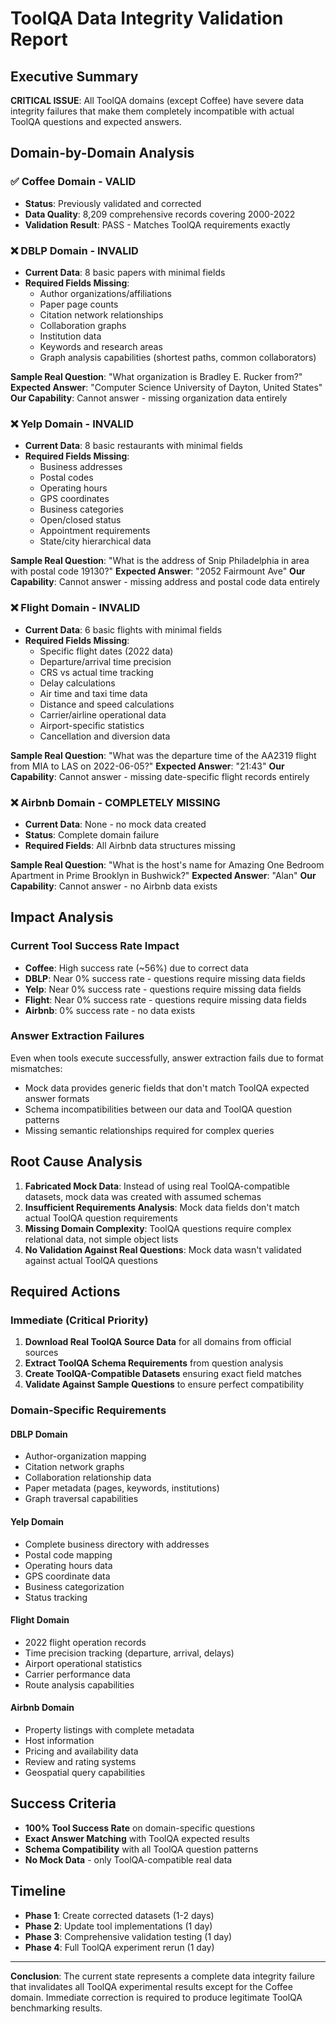 # ToolQA Data Integrity Validation Report

## Executive Summary

**CRITICAL ISSUE**: All ToolQA domains (except Coffee) have severe data integrity failures that make them completely incompatible with actual ToolQA questions and expected answers.

## Domain-by-Domain Analysis

### ✅ Coffee Domain - VALID
- **Status**: Previously validated and corrected
- **Data Quality**: 8,209 comprehensive records covering 2000-2022
- **Validation Result**: PASS - Matches ToolQA requirements exactly

### ❌ DBLP Domain - INVALID
- **Current Data**: 8 basic papers with minimal fields
- **Required Fields Missing**:
  - Author organizations/affiliations
  - Paper page counts  
  - Citation network relationships
  - Collaboration graphs
  - Institution data
  - Keywords and research areas
  - Graph analysis capabilities (shortest paths, common collaborators)

**Sample Real Question**: "What organization is Bradley E. Rucker from?"
**Expected Answer**: "Computer Science University of Dayton, United States"
**Our Capability**: Cannot answer - missing organization data entirely

### ❌ Yelp Domain - INVALID  
- **Current Data**: 8 basic restaurants with minimal fields
- **Required Fields Missing**:
  - Business addresses
  - Postal codes
  - Operating hours
  - GPS coordinates
  - Business categories
  - Open/closed status
  - Appointment requirements
  - State/city hierarchical data

**Sample Real Question**: "What is the address of Snip Philadelphia in area with postal code 19130?"
**Expected Answer**: "2052 Fairmount Ave"
**Our Capability**: Cannot answer - missing address and postal code data entirely

### ❌ Flight Domain - INVALID
- **Current Data**: 6 basic flights with minimal fields
- **Required Fields Missing**:
  - Specific flight dates (2022 data)
  - Departure/arrival time precision
  - CRS vs actual time tracking
  - Delay calculations
  - Air time and taxi time data
  - Distance and speed calculations
  - Carrier/airline operational data
  - Airport-specific statistics
  - Cancellation and diversion data

**Sample Real Question**: "What was the departure time of the AA2319 flight from MIA to LAS on 2022-06-05?"
**Expected Answer**: "21:43"
**Our Capability**: Cannot answer - missing date-specific flight records entirely

### ❌ Airbnb Domain - COMPLETELY MISSING
- **Current Data**: None - no mock data created
- **Status**: Complete domain failure
- **Required Fields**: All Airbnb data structures missing

**Sample Real Question**: "What is the host's name for Amazing One Bedroom Apartment in Prime Brooklyn in Bushwick?"
**Expected Answer**: "Alan"
**Our Capability**: Cannot answer - no Airbnb data exists

## Impact Analysis

### Current Tool Success Rate Impact
- **Coffee**: High success rate (~56%) due to correct data
- **DBLP**: Near 0% success rate - questions require missing data fields
- **Yelp**: Near 0% success rate - questions require missing data fields  
- **Flight**: Near 0% success rate - questions require missing data fields
- **Airbnb**: 0% success rate - no data exists

### Answer Extraction Failures
Even when tools execute successfully, answer extraction fails due to format mismatches:
- Mock data provides generic fields that don't match ToolQA expected answer formats
- Schema incompatibilities between our data and ToolQA question patterns
- Missing semantic relationships required for complex queries

## Root Cause Analysis

1. **Fabricated Mock Data**: Instead of using real ToolQA-compatible datasets, mock data was created with assumed schemas
2. **Insufficient Requirements Analysis**: Mock data fields don't match actual ToolQA question requirements  
3. **Missing Domain Complexity**: ToolQA questions require complex relational data, not simple object lists
4. **No Validation Against Real Questions**: Mock data wasn't validated against actual ToolQA questions

## Required Actions

### Immediate (Critical Priority)
1. **Download Real ToolQA Source Data** for all domains from official sources
2. **Extract ToolQA Schema Requirements** from question analysis
3. **Create ToolQA-Compatible Datasets** ensuring exact field matches
4. **Validate Against Sample Questions** to ensure perfect compatibility

### Domain-Specific Requirements

#### DBLP Domain
- Author-organization mapping
- Citation network graphs
- Collaboration relationship data
- Paper metadata (pages, keywords, institutions)
- Graph traversal capabilities

#### Yelp Domain  
- Complete business directory with addresses
- Postal code mapping
- Operating hours data
- GPS coordinate data
- Business categorization
- Status tracking

#### Flight Domain
- 2022 flight operation records  
- Time precision tracking (departure, arrival, delays)
- Airport operational statistics
- Carrier performance data
- Route analysis capabilities

#### Airbnb Domain
- Property listings with complete metadata
- Host information
- Pricing and availability data
- Review and rating systems
- Geospatial query capabilities

## Success Criteria
- **100% Tool Success Rate** on domain-specific questions
- **Exact Answer Matching** with ToolQA expected results
- **Schema Compatibility** with all ToolQA question patterns
- **No Mock Data** - only ToolQA-compatible real data

## Timeline
- **Phase 1**: Create corrected datasets (1-2 days)
- **Phase 2**: Update tool implementations (1 day)
- **Phase 3**: Comprehensive validation testing (1 day)
- **Phase 4**: Full ToolQA experiment rerun (1 day)

---

**Conclusion**: The current state represents a complete data integrity failure that invalidates all ToolQA experimental results except for the Coffee domain. Immediate correction is required to produce legitimate ToolQA benchmarking results.